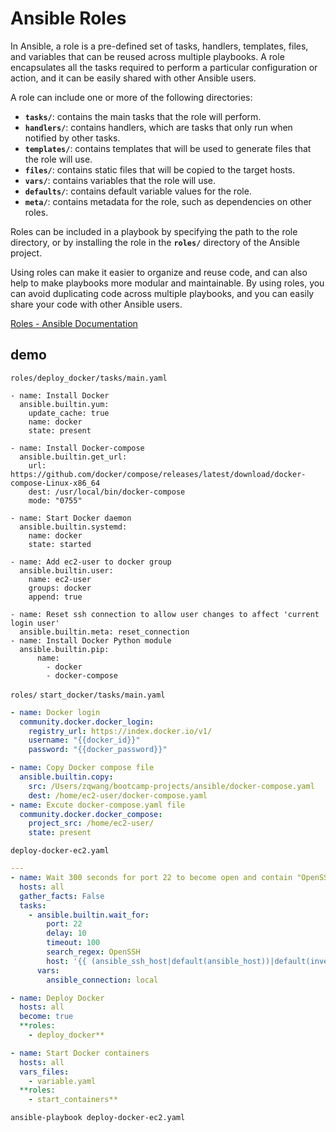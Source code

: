 # Ansible Roles
In Ansible, a role is a pre-defined set of tasks, handlers, templates, files, and variables that can be reused across multiple playbooks. A role encapsulates all the tasks required to perform a particular configuration or action, and it can be easily shared with other Ansible users.

A role can include one or more of the following directories:

- **`tasks/`**: contains the main tasks that the role will perform.
- **`handlers/`**: contains handlers, which are tasks that only run when notified by other tasks.
- **`templates/`**: contains templates that will be used to generate files that the role will use.
- **`files/`**: contains static files that will be copied to the target hosts.
- **`vars/`**: contains variables that the role will use.
- **`defaults/`**: contains default variable values for the role.
- **`meta/`**: contains metadata for the role, such as dependencies on other roles.

Roles can be included in a playbook by specifying the path to the role directory, or by installing the role in the **`roles/`** directory of the Ansible project.

Using roles can make it easier to organize and reuse code, and can also help to make playbooks more modular and maintainable. By using roles, you can avoid duplicating code across multiple playbooks, and you can easily share your code with other Ansible users.

[Roles - Ansible Documentation](https://docs.ansible.com/ansible/latest/playbook_guide/playbooks_reuse_roles.html)

## demo



`roles/deploy_docker/tasks/main.yaml`

```
- name: Install Docker 
  ansible.builtin.yum:
    update_cache: true
    name: docker
    state: present

- name: Install Docker-compose 
  ansible.builtin.get_url:
    url: https://github.com/docker/compose/releases/latest/download/docker-compose-Linux-x86_64
    dest: /usr/local/bin/docker-compose
    mode: "0755"

- name: Start Docker daemon
  ansible.builtin.systemd:
    name: docker
    state: started 

- name: Add ec2-user to docker group
  ansible.builtin.user:
    name: ec2-user
    groups: docker
    append: true
    
- name: Reset ssh connection to allow user changes to affect 'current login user'
  ansible.builtin.meta: reset_connection
- name: Install Docker Python module   
  ansible.builtin.pip:
      name: 
        - docker
        - docker-compose
```

`roles/` `start_docker/tasks/main.yaml`

```yaml
- name: Docker login
  community.docker.docker_login:
    registry_url: https://index.docker.io/v1/
    username: "{{docker_id}}"
    password: "{{docker_password}}"

- name: Copy Docker compose file
  ansible.builtin.copy:
    src: /Users/zqwang/bootcamp-projects/ansible/docker-compose.yaml
    dest: /home/ec2-user/docker-compose.yaml
- name: Excute docker-compose.yaml file
  community.docker.docker_compose:
    project_src: /home/ec2-user/
    state: present
```

`deploy-docker-ec2.yaml`

```yaml
---
- name: Wait 300 seconds for port 22 to become open and contain "OpenSSH"
  hosts: all
  gather_facts: False
  tasks:
    - ansible.builtin.wait_for:
        port: 22
        delay: 10
        timeout: 100
        search_regex: OpenSSH
        host: '{{ (ansible_ssh_host|default(ansible_host))|default(inventory_hostname) }}'
      vars:
        ansible_connection: local

- name: Deploy Docker
  hosts: all
  become: true
  **roles:
    - deploy_docker**

- name: Start Docker containers
  hosts: all
  vars_files:
    - variable.yaml
  **roles:
    - start_containers**
```

`ansible-playbook deploy-docker-ec2.yaml`
